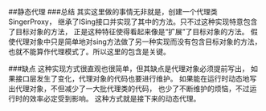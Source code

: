 ##静态代理
###总结
其实这里做的事情无非就是，创建一个代理类SingerProxy，
继承了ISing接口并实现了其中的方法。只不过这种实现特意包含了目标对象的方法，
正是这种特征使得看起来像是“扩展”了目标对象的方法。
假使代理对象中只是简单地对sing方法做了另一种实现而没有包含目标对象的方法，
也就不能算作代理模式了。所以这里的包含是关键。

###缺点
这种实现方式很直观也很简单，但其缺点是代理对象必须提前写出，
如果接口层发生了变化，代理对象的代码也要进行维护。
如果能在运行时动态地写出代理对象，不但减少了一大批代理类的代码，
也少了不断维护的烦恼，不过运行时的效率必定受到影响。
这种方式就是接下来的动态代理。